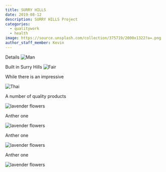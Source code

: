 ```yaml
---
title: SURRY HILLS
date: 2019-08-12
description: SURRY HILLS Project
categories:
  - qualitywork
  - health
image: https://source.unsplash.com/collection/375719/2000x1322?a=.png
author_staff_member: Kevin
---
```


Details
![Man](https://gdurl.com/T6JJ)

Built in Surry Hills
![Fair](https://gdurl.com/hrUi)

While there is an impressive 

![Thai](https://gdurl.com/nuMk)

A number of quality products

![lavender flowers](https://gdurl.com/Ow6t)

Anther one

![lavender flowers](https://gdurl.com/Y02Q)

Anther one

![lavender flowers](https://gdurl.com/1iwq)

Anther one

![lavender flowers](https://gdurl.com/QHb1)


